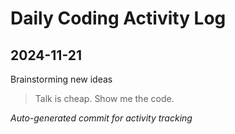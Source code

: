 # Daily Coding Activity Log

## 2024-11-21

Brainstorming new ideas

> Talk is cheap. Show me the code.

*Auto-generated commit for activity tracking*

